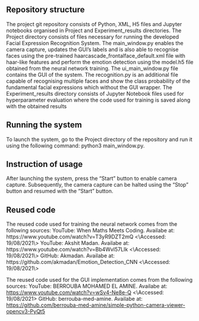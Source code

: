 <h2>Repository structure</h2>
The project git repository consists of Python, XML, H5 files and Jupyter notebooks organised in Project and Experiment_results directories. The Project directory consists of files necessary for running the developed Facial Expression Recognition System. The main_window.py enables the camera capture, updates the GUI’s labels and is also able to recognise faces using the pre-trained haarcascade_frontalface_default.xml file with haar-like features and perform the emotion detection using the model.h5 file obtained from the neural network training. The ui_main_window.py file contains the GUI of the system. The recognition.py is an additional file capable of recognising multiple faces and show the class probability of the fundamental facial expressions which without the GUI wrapper. The Experiment_results directory consists of Jupyter Notebook files used for hyperparameter evaluation where the code used for training is saved along with the obtained results 

<h2>Running the system</h2>
To launch the system, go to the Project directory of the repository and run it using the following command: python3 main_window.py.

<h2>Instruction of usage</h2>
After launching the system, press the “Start” button to enable camera capture. Subsequently, the camera capture can be halted using the “Stop” button and resumed with the “Start” button.

<h2>Reused code</h2>
The reused code used for training the neural network comes from the following sources:
YouTube: When Maths Meets Coding. Availabe at: https://www.youtube.com/watch?v=T3yR9DZT2mQ <\Accessed: 19/08/2021\>
YouTube: Akshit Madan. Availabe at: https://www.youtube.com/watch?v=Bb4Wvl57LIk <\Accessed: 19/08/2021\>
GitHub: Akmadan. Availabe at: https://github.com/akmadan/Emotion_Detection_CNN <\Accessed: 19/08/2021\>

The reused code used for the GUI implementation comes from the following sources:
YouTube: BERROUBA MOHAMED EL AMINE. Availabe at: https://www.youtube.com/watch?v=wSv4-Ne8e-Q <\Accessed: 19/08/2021\>
GitHub: berrouba-med-amine. Availabe at: https://github.com/berrouba-med-amine/simple-python-camera-viewer-opencv3-PyQt5 